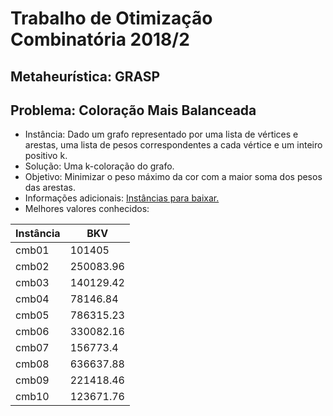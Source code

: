 # Trabalho de Otimização Combinatória 2018/2
## Metaheurística: GRASP
## Problema: Coloração Mais Balanceada
- Instância: Dado um grafo representado por uma lista de vértices e arestas, uma
lista de pesos correspondentes a cada vértice e um inteiro positivo k.
- Solução: Uma k-coloração do grafo.
- Objetivo: Minimizar o peso máximo da cor com a maior soma dos pesos das arestas.
- Informações adicionais: [Instâncias para baixar.](http://www.inf.ufrgs.br/~mrpritt/oc/cmb.zip)
- Melhores valores conhecidos:

| Instância	 |       BKV |
| -------------- | --------- |
| cmb01          |    101405 |
| cmb02          | 250083.96 |
| cmb03          | 140129.42 |
| cmb04          |  78146.84 |
| cmb05          | 786315.23 |
| cmb06          | 330082.16 |
| cmb07          |  156773.4 |
| cmb08          | 636637.88 |
| cmb09          | 221418.46 |
| cmb10          | 123671.76 |
